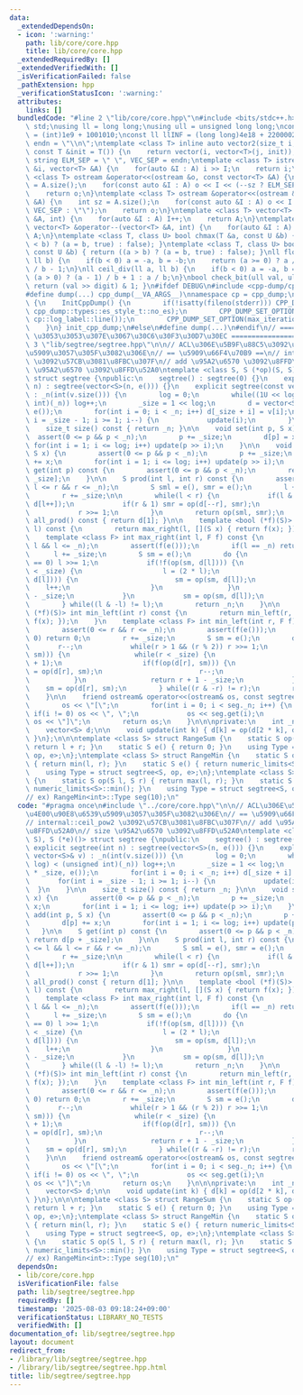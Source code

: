 ```yaml
---
data:
  _extendedDependsOn:
  - icon: ':warning:'
    path: lib/core/core.hpp
    title: lib/core/core.hpp
  _extendedRequiredBy: []
  _extendedVerifiedWith: []
  _isVerificationFailed: false
  _pathExtension: hpp
  _verificationStatusIcon: ':warning:'
  attributes:
    links: []
  bundledCode: "#line 2 \"lib/core/core.hpp\"\n#include <bits/stdc++.h>\nusing namespace\
    \ std;\nusing ll = long long;\nusing ull = unsigned long long;\nconst int INF\
    \ = (int)1e9 + 1001010;\nconst ll llINF = (long long)4e18 + 22000020;\nconst string\
    \ endn = \"\\n\";\ntemplate <class T> inline auto vector2(size_t i, size_t j,\
    \ const T &init = T()) {\n    return vector(i, vector<T>(j, init));\n}\nconst\
    \ string ELM_SEP = \" \", VEC_SEP = endn;\ntemplate <class T> istream &operator>>(istream\
    \ &i, vector<T> &A) {\n    for(auto &I : A) i >> I;\n    return i;\n}\ntemplate\
    \ <class T> ostream &operator<<(ostream &o, const vector<T> &A) {\n    int sz\
    \ = A.size();\n    for(const auto &I : A) o << I << (--sz ? ELM_SEP : \"\");\n\
    \    return o;\n}\ntemplate <class T> ostream &operator<<(ostream &o, const vector<vector<T>>\
    \ &A) {\n    int sz = A.size();\n    for(const auto &I : A) o << I << (--sz ?\
    \ VEC_SEP : \"\");\n    return o;\n}\ntemplate <class T> vector<T> &operator++(vector<T>\
    \ &A, int) {\n    for(auto &I : A) I++;\n    return A;\n}\ntemplate <class T>\
    \ vector<T> &operator--(vector<T> &A, int) {\n    for(auto &I : A) I--;\n    return\
    \ A;\n}\ntemplate <class T, class U> bool chmax(T &a, const U &b) { return ((a\
    \ < b) ? (a = b, true) : false); }\ntemplate <class T, class U> bool chmin(T &a,\
    \ const U &b) { return ((a > b) ? (a = b, true) : false); }\nll floor_div(ll a,\
    \ ll b) {\n    if(b < 0) a = -a, b = -b;\n    return (a >= 0) ? a / b : (a + 1)\
    \ / b - 1;\n}\nll ceil_div(ll a, ll b) {\n    if(b < 0) a = -a, b = -b;\n    return\
    \ (a > 0) ? (a - 1) / b + 1 : a / b;\n}\nbool check_bit(ull val, ull digit) {\
    \ return (val >> digit) & 1; }\n#ifdef DEBUG\n#include <cpp-dump/cpp-dump.hpp>\n\
    #define dump(...) cpp_dump(__VA_ARGS__)\nnamespace cp = cpp_dump;\nstruct InitCppDump\
    \ {\n    InitCppDump() {\n        if(!isatty(fileno(stderr))) CPP_DUMP_SET_OPTION(es_style,\
    \ cpp_dump::types::es_style_t::no_es);\n        CPP_DUMP_SET_OPTION(log_label_func,\
    \ cp::log_label::line());\n        CPP_DUMP_SET_OPTION(max_iteration_count, 30);\n\
    \    }\n} init_cpp_dump;\n#else\n#define dump(...)\n#endif\n// ====================\
    \ \u3053\u3053\u307E\u3067\u30C6\u30F3\u30D7\u30EC ====================\n#line\
    \ 3 \"lib/segtree/segtree.hpp\"\n\n// ACL\u306E\u5B9F\u88C5\u3092\u4E00\u90E8\u6539\
    \u5909\u3057\u305F\u3082\u306E\n// == \u5909\u66F4\u70B9 ==\n// internal::ceil_pow2\
    \ \u3092\u57CB\u3081\u8FBC\u307F\n// add \u95A2\u6570 \u3092\u8FFD\u52A0\n// size\
    \ \u95A2\u6570 \u3092\u8FFD\u52A0\ntemplate <class S, S (*op)(S, S), S (*e)()>\
    \ struct segtree {\npublic:\n    segtree() : segtree(0) {}\n    explicit segtree(int\
    \ n) : segtree(vector<S>(n, e())) {}\n    explicit segtree(const vector<S>& v)\
    \ : _n(int(v.size())) {\n        log = 0;\n        while((1U << log) < (unsigned\
    \ int)(_n)) log++;\n        _size = 1 << log;\n        d = vector<S>(2 * _size,\
    \ e());\n        for(int i = 0; i < _n; i++) d[_size + i] = v[i];\n        for(int\
    \ i = _size - 1; i >= 1; i--) {\n            update(i);\n        }\n    }\n\n\
    \    size_t size() const { return _n; }\n\n    void set(int p, S x) {\n      \
    \  assert(0 <= p && p < _n);\n        p += _size;\n        d[p] = x;\n       \
    \ for(int i = 1; i <= log; i++) update(p >> i);\n    }\n\n    void add(int p,\
    \ S x) {\n        assert(0 <= p && p < _n);\n        p += _size;\n        d[p]\
    \ += x;\n        for(int i = 1; i <= log; i++) update(p >> i);\n    }\n\n    S\
    \ get(int p) const {\n        assert(0 <= p && p < _n);\n        return d[p +\
    \ _size];\n    }\n\n    S prod(int l, int r) const {\n        assert(0 <= l &&\
    \ l <= r && r <= _n);\n        S sml = e(), smr = e();\n        l += _size;\n\
    \        r += _size;\n\n        while(l < r) {\n            if(l & 1) sml = op(sml,\
    \ d[l++]);\n            if(r & 1) smr = op(d[--r], smr);\n            l >>= 1;\n\
    \            r >>= 1;\n        }\n        return op(sml, smr);\n    }\n\n    S\
    \ all_prod() const { return d[1]; }\n\n    template <bool (*f)(S)> int max_right(int\
    \ l) const {\n        return max_right(l, [](S x) { return f(x); });\n    }\n\
    \    template <class F> int max_right(int l, F f) const {\n        assert(0 <=\
    \ l && l <= _n);\n        assert(f(e()));\n        if(l == _n) return _n;\n  \
    \      l += _size;\n        S sm = e();\n        do {\n            while(l % 2\
    \ == 0) l >>= 1;\n            if(!f(op(sm, d[l]))) {\n                while(l\
    \ < _size) {\n                    l = (2 * l);\n                    if(f(op(sm,\
    \ d[l]))) {\n                        sm = op(sm, d[l]);\n                    \
    \    l++;\n                    }\n                }\n                return l\
    \ - _size;\n            }\n            sm = op(sm, d[l]);\n            l++;\n\
    \        } while((l & -l) != l);\n        return _n;\n    }\n\n    template <bool\
    \ (*f)(S)> int min_left(int r) const {\n        return min_left(r, [](S x) { return\
    \ f(x); });\n    }\n    template <class F> int min_left(int r, F f) const {\n\
    \        assert(0 <= r && r <= _n);\n        assert(f(e()));\n        if(r ==\
    \ 0) return 0;\n        r += _size;\n        S sm = e();\n        do {\n     \
    \       r--;\n            while(r > 1 && (r % 2)) r >>= 1;\n            if(!f(op(d[r],\
    \ sm))) {\n                while(r < _size) {\n                    r = (2 * r\
    \ + 1);\n                    if(f(op(d[r], sm))) {\n                        sm\
    \ = op(d[r], sm);\n                        r--;\n                    }\n     \
    \           }\n                return r + 1 - _size;\n            }\n        \
    \    sm = op(d[r], sm);\n        } while((r & -r) != r);\n        return 0;\n\
    \    }\n\n    friend ostream& operator<<(ostream& os, const segtree& seg) {\n\
    \        os << \"[\";\n        for(int i = 0; i < seg._n; i++) {\n           \
    \ if(i != 0) os << \", \";\n            os << seg.get(i);\n        }\n       \
    \ os << \"]\";\n        return os;\n    }\n\n\nprivate:\n    int _n, _size, log;\n\
    \    vector<S> d;\n\n    void update(int k) { d[k] = op(d[2 * k], d[2 * k + 1]);\
    \ }\n};\n\n\ntemplate <class S> struct RangeSum {\n    static S op(S l, S r) {\
    \ return l + r; }\n    static S e() { return 0; }\n    using Type = struct segtree<S,\
    \ op, e>;\n};\ntemplate <class S> struct RangeMin {\n    static S op(S l, S r)\
    \ { return min(l, r); }\n    static S e() { return numeric_limits<S>::max(); }\n\
    \    using Type = struct segtree<S, op, e>;\n};\ntemplate <class S> struct RangeMax\
    \ {\n    static S op(S l, S r) { return max(l, r); }\n    static S e() { return\
    \ numeric_limits<S>::min(); }\n    using Type = struct segtree<S, op, e>;\n};\n\
    // ex) RangeMin<int>::Type seg(10);\n"
  code: "#pragma once\n#include \"../core/core.hpp\"\n\n// ACL\u306E\u5B9F\u88C5\u3092\
    \u4E00\u90E8\u6539\u5909\u3057\u305F\u3082\u306E\n// == \u5909\u66F4\u70B9 ==\n\
    // internal::ceil_pow2 \u3092\u57CB\u3081\u8FBC\u307F\n// add \u95A2\u6570 \u3092\
    \u8FFD\u52A0\n// size \u95A2\u6570 \u3092\u8FFD\u52A0\ntemplate <class S, S (*op)(S,\
    \ S), S (*e)()> struct segtree {\npublic:\n    segtree() : segtree(0) {}\n   \
    \ explicit segtree(int n) : segtree(vector<S>(n, e())) {}\n    explicit segtree(const\
    \ vector<S>& v) : _n(int(v.size())) {\n        log = 0;\n        while((1U <<\
    \ log) < (unsigned int)(_n)) log++;\n        _size = 1 << log;\n        d = vector<S>(2\
    \ * _size, e());\n        for(int i = 0; i < _n; i++) d[_size + i] = v[i];\n \
    \       for(int i = _size - 1; i >= 1; i--) {\n            update(i);\n      \
    \  }\n    }\n\n    size_t size() const { return _n; }\n\n    void set(int p, S\
    \ x) {\n        assert(0 <= p && p < _n);\n        p += _size;\n        d[p] =\
    \ x;\n        for(int i = 1; i <= log; i++) update(p >> i);\n    }\n\n    void\
    \ add(int p, S x) {\n        assert(0 <= p && p < _n);\n        p += _size;\n\
    \        d[p] += x;\n        for(int i = 1; i <= log; i++) update(p >> i);\n \
    \   }\n\n    S get(int p) const {\n        assert(0 <= p && p < _n);\n       \
    \ return d[p + _size];\n    }\n\n    S prod(int l, int r) const {\n        assert(0\
    \ <= l && l <= r && r <= _n);\n        S sml = e(), smr = e();\n        l += _size;\n\
    \        r += _size;\n\n        while(l < r) {\n            if(l & 1) sml = op(sml,\
    \ d[l++]);\n            if(r & 1) smr = op(d[--r], smr);\n            l >>= 1;\n\
    \            r >>= 1;\n        }\n        return op(sml, smr);\n    }\n\n    S\
    \ all_prod() const { return d[1]; }\n\n    template <bool (*f)(S)> int max_right(int\
    \ l) const {\n        return max_right(l, [](S x) { return f(x); });\n    }\n\
    \    template <class F> int max_right(int l, F f) const {\n        assert(0 <=\
    \ l && l <= _n);\n        assert(f(e()));\n        if(l == _n) return _n;\n  \
    \      l += _size;\n        S sm = e();\n        do {\n            while(l % 2\
    \ == 0) l >>= 1;\n            if(!f(op(sm, d[l]))) {\n                while(l\
    \ < _size) {\n                    l = (2 * l);\n                    if(f(op(sm,\
    \ d[l]))) {\n                        sm = op(sm, d[l]);\n                    \
    \    l++;\n                    }\n                }\n                return l\
    \ - _size;\n            }\n            sm = op(sm, d[l]);\n            l++;\n\
    \        } while((l & -l) != l);\n        return _n;\n    }\n\n    template <bool\
    \ (*f)(S)> int min_left(int r) const {\n        return min_left(r, [](S x) { return\
    \ f(x); });\n    }\n    template <class F> int min_left(int r, F f) const {\n\
    \        assert(0 <= r && r <= _n);\n        assert(f(e()));\n        if(r ==\
    \ 0) return 0;\n        r += _size;\n        S sm = e();\n        do {\n     \
    \       r--;\n            while(r > 1 && (r % 2)) r >>= 1;\n            if(!f(op(d[r],\
    \ sm))) {\n                while(r < _size) {\n                    r = (2 * r\
    \ + 1);\n                    if(f(op(d[r], sm))) {\n                        sm\
    \ = op(d[r], sm);\n                        r--;\n                    }\n     \
    \           }\n                return r + 1 - _size;\n            }\n        \
    \    sm = op(d[r], sm);\n        } while((r & -r) != r);\n        return 0;\n\
    \    }\n\n    friend ostream& operator<<(ostream& os, const segtree& seg) {\n\
    \        os << \"[\";\n        for(int i = 0; i < seg._n; i++) {\n           \
    \ if(i != 0) os << \", \";\n            os << seg.get(i);\n        }\n       \
    \ os << \"]\";\n        return os;\n    }\n\n\nprivate:\n    int _n, _size, log;\n\
    \    vector<S> d;\n\n    void update(int k) { d[k] = op(d[2 * k], d[2 * k + 1]);\
    \ }\n};\n\n\ntemplate <class S> struct RangeSum {\n    static S op(S l, S r) {\
    \ return l + r; }\n    static S e() { return 0; }\n    using Type = struct segtree<S,\
    \ op, e>;\n};\ntemplate <class S> struct RangeMin {\n    static S op(S l, S r)\
    \ { return min(l, r); }\n    static S e() { return numeric_limits<S>::max(); }\n\
    \    using Type = struct segtree<S, op, e>;\n};\ntemplate <class S> struct RangeMax\
    \ {\n    static S op(S l, S r) { return max(l, r); }\n    static S e() { return\
    \ numeric_limits<S>::min(); }\n    using Type = struct segtree<S, op, e>;\n};\n\
    // ex) RangeMin<int>::Type seg(10);\n"
  dependsOn:
  - lib/core/core.hpp
  isVerificationFile: false
  path: lib/segtree/segtree.hpp
  requiredBy: []
  timestamp: '2025-08-03 09:18:24+09:00'
  verificationStatus: LIBRARY_NO_TESTS
  verifiedWith: []
documentation_of: lib/segtree/segtree.hpp
layout: document
redirect_from:
- /library/lib/segtree/segtree.hpp
- /library/lib/segtree/segtree.hpp.html
title: lib/segtree/segtree.hpp
---
```

